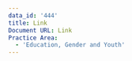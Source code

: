 ```yaml
---
data_id: '444'
title: Link
Document URL: Link
Practice Area:
  - 'Education, Gender and Youth'
---
```


